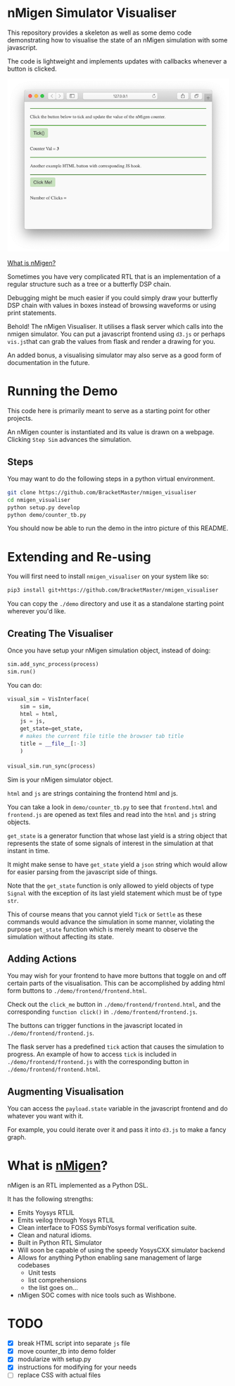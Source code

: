 # nMigen Simulator Visualiser

This repository provides a skeleton as well as some
demo code demonstrating how to visualise the state
of an nMigen simulation with some javascript.

The code is lightweight and implements updates with
callbacks whenever a button is clicked.

![](docs/visualiser_session.png)

[What is nMigen?](#what-is-nmigen)

Sometimes you have very complicated RTL that is
an implementation of a regular structure such as
a tree or a butterfly DSP chain.

Debugging might be much easier if you could simply
draw your butterfly DSP chain with values in boxes
instead of browsing waveforms or using print statements.

Behold! The nMigen Visualiser. It utilises a flask
server which calls into the nmigen simulator.
You can put a javascript frontend using ``d3.js``
or perhaps ``vis.js``that can grab the values from
flask and render a drawing for you.

An added bonus, a visualising simulator may 
also serve as a good form of documentation
in the future.

# Running the Demo

This code here is primarily meant to serve as a starting 
point for other projects.

An nMigen counter is instantiated and its value is drawn
on a webpage. Clicking ``Step Sim`` advances the simulation.

## Steps

You may want to do the following steps in 
a python virtual environment.

```bash
git clone https://github.com/BracketMaster/nmigen_visualiser
cd nmigen_visualiser
python setup.py develop
python demo/counter_tb.py
```

You should now be able to run the demo 
in the intro picture of this README.

# Extending and Re-using
You will first need to install ``nmigen_visualiser``
on your system like so:

```bash
pip3 install git+https://github.com/BracketMaster/nmigen_visualiser
```

You can copy the ``./demo`` directory and use it as
a standalone starting point wherever you'd like.

## Creating The Visualiser
Once you have setup your nMigen simulation object,
instead of doing:

```python
sim.add_sync_process(process)
sim.run()
```

You can do:

```python
visual_sim = VisInterface(
    sim = sim,
    html = html,
    js = js,
    get_state=get_state,
    # makes the current file title the browser tab title
    title = __file__[:-3]
    )

visual_sim.run_sync(process)
```

Sim is your nMigen simulator object.

``html`` and ``js`` are strings containing the frontend
html and js.

You can take a look in ``demo/counter_tb.py`` to see that
``frontend.html`` and ``frontend.js`` are opened as text files
and read into the ``html`` and ``js`` string objects.

``get_state`` is a generator function that whose last yield is a
string object that represents the state of some signals of interest
in the simulation at that instant in time.

It might make sense to have ``get_state`` yield a ``json`` 
string which would allow for easier parsing from the javascript
side of things.

Note that the ``get_state`` function is only allowed to yield
objects of type ``Signal`` with the exception of its last yield
statement which must be of type ``str``.

This of course means that you cannot yield ``Tick`` or ``Settle``
as these commands would advance the simulation in some manner,
violating the purpose ``get_state`` function which is merely
meant to observe the simulation without affecting its state.

## Adding Actions
You may wish for your frontend to have more buttons
that toggle on and off certain parts of the visualisation.
This can be accomplished by adding html form buttons
to ``./demo/frontend/frontend.html``.

Check out the ``click_me`` button in
``./demo/frontend/frontend.html``, and 
the corresponding ``function click()``
in ``./demo/frontend/frontend.js``.

The buttons can trigger functions in the javascript
located in ``./demo/frontend/frontend.js``.

The flask server has a predefined ``tick`` action that
causes the simulation to progress. An example of how to 
access ``tick`` is included in ``./demo/frontend/frontend.js``
with the corresponding button in ``./demo/frontend/frontend.html``.

## Augmenting Visualisation
You can access the ``payload.state`` variable in the
javascript frontend and do whatever you want with it.

For example, you could iterate over it and pass it
into ``d3.js`` to make a fancy graph.


# What is [nMigen](https://github.com/nmigen/nmigen)?
nMigen is an RTL implemented as a Python DSL.

It has the following strengths:

 - Emits Yoysys RTLIL
 - Emits veilog through Yosys RTLIL
 - Clean interface to FOSS SymbiYosys formal verification suite.
 - Clean and natural idioms.
 - Built in Python RTL Simulator
 - Will soon be capable of using the speedy YosysCXX simulator backend
 - Allows for anything Python enabling sane management of large codebases
   - Unit tests
   - list comprehensions
   - the list goes on...
 - nMigen SOC comes with nice tools such as Wishbone.

# TODO
 - [x] break HTML script into separate ``js`` file
 - [x] move counter_tb into demo folder
 - [x] modularize with setup.py
 - [x] instructions for modifying for your needs
 - [ ] replace CSS with actual files